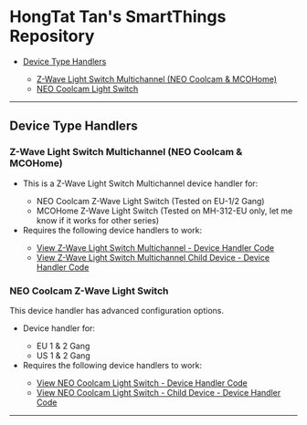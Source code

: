 <a name="ReadMeAnchor"></a>
<h1>HongTat Tan's SmartThings Repository</h1>

<ul>
	<li><p><a href="#device-type-handlers">Device Type Handlers</a></p>
		<ul>
			<li><a href="#z-wave-light-switch-multichannel">Z-Wave Light Switch Multichannel (NEO Coolcam &amp; MCOHome)</a></li>
			<li><a href="#neo">NEO Coolcam Light Switch</a></li>
        </ul>
    </li>
</ul>

<hr />

<h2>Device Type Handlers</h2>

<h3 id="z-wave-light-switch-multichannel">Z-Wave Light Switch Multichannel (NEO Coolcam &amp; MCOHome)</h3>
<ul>
    <li>This is a Z-Wave Light Switch Multichannel device handler for:</li>
    <ul>
        <li>NEO Coolcam Z-Wave Light Switch (Tested on EU-1/2 Gang)</li>
        <li>MCOHome Z-Wave Light Switch (Tested on MH-312-EU only, let me know if it works for other series)</li>
    </ul>
    <li>Requires the following device handlers to work:</li>
    <ul>
        <li><a href="https://github.com/hongtat/AwfullySmart/tree/master/devicetypes/hongtat/zwave-light-switch-multichannel.src">View Z-Wave Light Switch Multichannel - Device Handler Code</a></li>
        <li><a href="https://github.com/hongtat/AwfullySmart/tree/master/devicetypes/hongtat/zwave-light-switch-multichannel-child-device.src">View Z-Wave Light Switch Multichannel Child Device - Device Handler Code</a></li>
    </ul>
</ul>
<h3 id="neo">NEO Coolcam Z-Wave Light Switch</h3>
This device handler has advanced configuration options.
<ul>
    <li>Device handler for:</li>
	<ul>
		<li>EU 1 & 2 Gang</li>
		<li>US 1 & 2 Gang</li>
	</ul>
    <li>Requires the following device handlers to work:</li>
    <ul>
        <li><a href="https://github.com/hongtat/AwfullySmart/blob/master/devicetypes/hongtat/neo-coolcam-light-switch.src/">View NEO Coolcam Light Switch - Device Handler Code</a></li>
        <li><a href="https://github.com/hongtat/AwfullySmart/tree/master/devicetypes/hongtat/neo-coolcam-light-switch-child.src">View NEO Coolcam Light Switch - Child Device - Device Handler Code</a></li>
    </ul>
</ul>

<hr />
